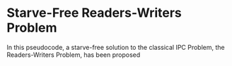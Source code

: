 ﻿# Starve-Free Readers-Writers Problem

In this pseudocode, a starve-free solution to the classical IPC Problem, the Readers-Writers Problem, has been proposed
